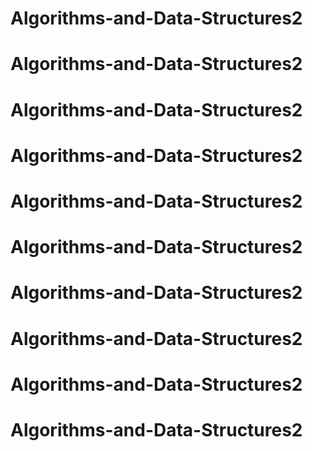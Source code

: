 # Algorithms-and-Data-Structures2
# Algorithms-and-Data-Structures2
# Algorithms-and-Data-Structures2
# Algorithms-and-Data-Structures2
# Algorithms-and-Data-Structures2
# Algorithms-and-Data-Structures2
# Algorithms-and-Data-Structures2
# Algorithms-and-Data-Structures2
# Algorithms-and-Data-Structures2
# Algorithms-and-Data-Structures2
